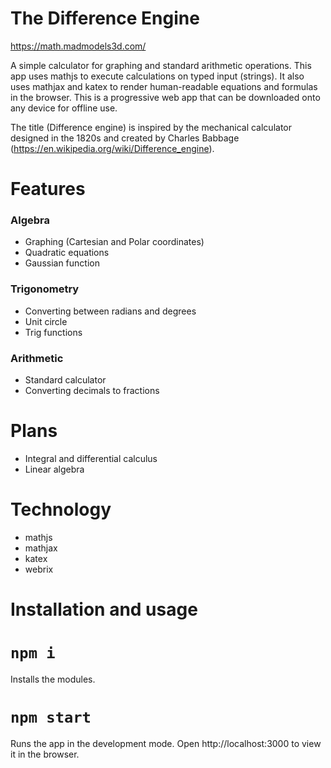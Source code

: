 # The Difference Engine

https://math.madmodels3d.com/

A simple calculator for graphing and standard arithmetic operations. This app uses mathjs to execute calculations on typed input (strings). It also uses mathjax and katex to render human-readable equations and formulas in the browser. This is a progressive web app that can be downloaded onto any device for offline use.

The title (Difference engine) is inspired by the mechanical calculator designed in the 1820s and created by Charles Babbage (https://en.wikipedia.org/wiki/Difference_engine).

# Features

### Algebra

* Graphing (Cartesian and Polar coordinates)
* Quadratic equations
* Gaussian function

### Trigonometry
* Converting between radians and degrees
* Unit circle
* Trig functions

### Arithmetic

* Standard calculator
* Converting decimals to fractions

# Plans

* Integral and differential calculus
* Linear algebra

# Technology

* mathjs
* mathjax
* katex
* webrix

# Installation and usage

# `npm i`

Installs the modules.

# `npm start` 

Runs the app in the development mode.
Open http://localhost:3000 to view it in the browser.